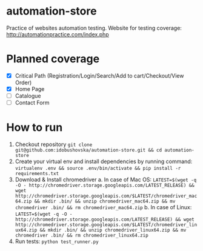 # automation-store
Practice of websites automation testing. Website for testing coverage: http://automationpractice.com/index.php

# Planned coverage
- [X] Critical Path (Registration/Login/Search/Add to cart/Checkout/View Order)
- [X] Home Page
- [ ] Catalogue
- [ ] Contact Form

# How to run
1. Checkout repository `git clone git@github.com:idobushovska/automation-store.git && cd automation-store`
2. Create your virtual env and install dependencies by running command: `virtualenv .env && source .env/bin/activate && pip install -r requirements.txt`
3. Download & Install chromedriver
    a. In case of Mac OS: `LATEST=$(wget -q -O - http://chromedriver.storage.googleapis.com/LATEST_RELEASE) && wget http://chromedriver.storage.googleapis.com/$LATEST/chromedriver_mac64.zip && mkdir .bin/ && unzip chromedriver_mac64.zip && mv chromedriver .bin/ && rm chromedriver_mac64.zip`
    b. In case of Linux: `LATEST=$(wget -q -O - http://chromedriver.storage.googleapis.com/LATEST_RELEASE) && wget http://chromedriver.storage.googleapis.com/$LATEST/chromedriver_linux64.zip && mkdir .bin/ && unzip chromedriver_linux64.zip && mv chromedriver .bin/ && rm chromedriver_linux64.zip`
4. Run tests: `python test_runner.py`
